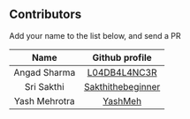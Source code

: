 ## Contributors

Add your name to the list below, and send a PR

|     Name      |                      Github profile                       |
| :-----------: | :-------------------------------------------------------: |
| Angad Sharma  |      [L04DB4L4NC3R](https://github.com/L04DB4L4NC3R)      |
|  Sri Sakthi   | [Sakthithebeginner](https://github.com/Sakthithebeginner) |
| Yash Mehrotra |           [YashMeh](https://github.com/YashMeh)           |
